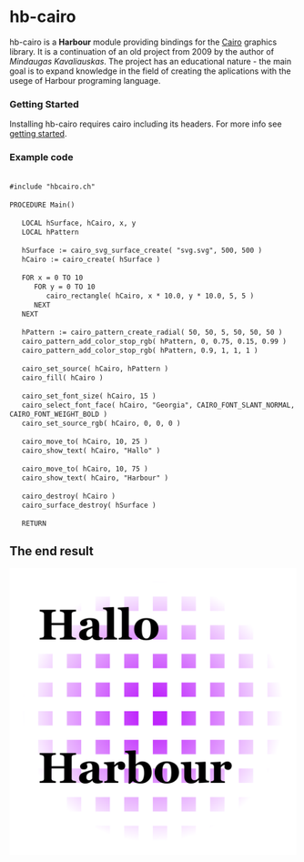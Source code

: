 # hb-cairo

hb-cairo is a **Harbour** module providing bindings for the [Cairo](https://www.cairographics.org/) graphics library. It is a continuation of an old project from 2009 by the author of *Mindaugas Kavaliauskas*. The project has an educational nature - the main goal is to expand knowledge in the field of creating the aplications with the usege of Harbour programing language.

### Getting Started

Installing hb-cairo requires cairo including its headers. For more info see [getting started](docs/tutorial/README.md).

### Example code

``` harbour

#include "hbcairo.ch"

PROCEDURE Main()

   LOCAL hSurface, hCairo, x, y
   LOCAL hPattern

   hSurface := cairo_svg_surface_create( "svg.svg", 500, 500 )
   hCairo := cairo_create( hSurface )

   FOR x = 0 TO 10
      FOR y = 0 TO 10
         cairo_rectangle( hCairo, x * 10.0, y * 10.0, 5, 5 )
      NEXT
   NEXT

   hPattern := cairo_pattern_create_radial( 50, 50, 5, 50, 50, 50 )
   cairo_pattern_add_color_stop_rgb( hPattern, 0, 0.75, 0.15, 0.99 )
   cairo_pattern_add_color_stop_rgb( hPattern, 0.9, 1, 1, 1 )

   cairo_set_source( hCairo, hPattern )
   cairo_fill( hCairo )

   cairo_set_font_size( hCairo, 15 )
   cairo_select_font_face( hCairo, "Georgia", CAIRO_FONT_SLANT_NORMAL, CAIRO_FONT_WEIGHT_BOLD )
   cairo_set_source_rgb( hCairo, 0, 0, 0 )

   cairo_move_to( hCairo, 10, 25 )
   cairo_show_text( hCairo, "Hallo" )

   cairo_move_to( hCairo, 10, 75 )
   cairo_show_text( hCairo, "Harbour" )

   cairo_destroy( hCairo )
   cairo_surface_destroy( hSurface )

   RETURN

```

## The end result

![](docs/assets/img/svg.svg)
